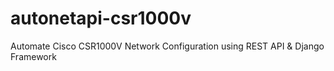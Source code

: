 # autonetapi-csr1000v
Automate Cisco CSR1000V Network Configuration using REST API &amp; Django Framework
